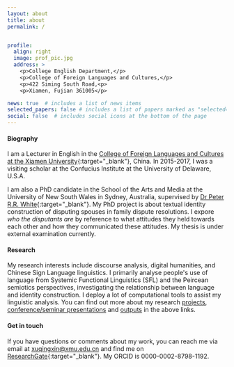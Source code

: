 ```yaml
---
layout: about
title: about
permalink: /


profile:
  align: right
  image: prof_pic.jpg
  address: >
    <p>College English Department,</p>
    <p>College of Foreign Languages and Cultures,</p>
    <p>422 Siming South Road,<p>
    <p>Xiamen, Fujian 361005</p>

news: true  # includes a list of news items
selected_papers: false # includes a list of papers marked as "selected={true}"
social: false  # includes social icons at the bottom of the page
---
```


<p>  </p>

#### Biography

I am a Lecturer in English in the [College of Foreign Languages and Cultures at the Xiamen University](https://cflc.xmu.edu.cn){:target="\_blank"}, China. In 2015-2017, I was a visiting scholar at the Confucius Institute at the University of Delaware, U.S.A. 

I am also a PhD candidate in the School of the Arts and Media at the University of New South Wales in Sydney, Australia, supervised by [Dr Peter R.R. White](https://www.ada.unsw.edu.au/our-people/peter-white){:target="\_blank"}. My PhD project is about textual identity construction of disputing spouses in family dispute resolutions. I expore *who the disputants are* by reference to what attitudes they held towards each other and how they communicated these attitudes. My thesis is under external examination currently.


<p>  </p>

#### Research

My research interests include discourse analysis, digital humanities, and Chinese Sign Language linguistics. I primarily analyse people's use of language from Systemic Functional Linguistics (SFL) and the Peircean semiotics perspectives, investigating the relationship between language and identity construction. I deploy a lot of computational tools to assist my linguistic analysis. You can find out more about my research [projects](/xu-qingxin.github.io/projects/), [conference/seminar presentations](/xu-qingxin.github.io/presentations/) and [outputs](/xu-qingxin.github.io/research/) in the above links.

<p>  </p>

#### Get in touch

If you have questions or comments about my work, you can reach me via email at xuqingxin@xmu.edu.cn and find me on [ResearchGate](https://www.researchgate.net/profile/Qingxin-Xu){:target="\_blank"}. My ORCID is 0000-0002-8798-1192.
